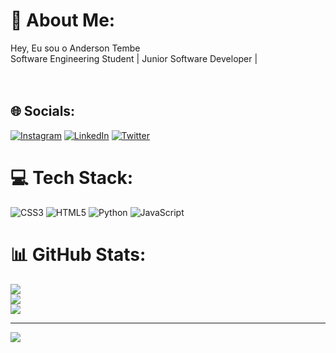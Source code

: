 # 💫 About Me:
Hey, Eu sou o Anderson Tembe<br>Software Engineering Student | Junior Software Developer |<br><br><br>


## 🌐 Socials:
[![Instagram](https://img.shields.io/badge/Instagram-%23E4405F.svg?logo=Instagram&logoColor=white)](https://instagram.com/Anderson.Tembe) [![LinkedIn](https://img.shields.io/badge/LinkedIn-%230077B5.svg?logo=linkedin&logoColor=white)](https://linkedin.com/in/https://www.linkedin.com/in/anderson-tembe-1a8376243/) [![Twitter](https://img.shields.io/badge/Twitter-%231DA1F2.svg?logo=Twitter&logoColor=white)](https://twitter.com/anderson_tembe) 

# 💻 Tech Stack:
![CSS3](https://img.shields.io/badge/css3-%231572B6.svg?style=for-the-badge&logo=css3&logoColor=white) ![HTML5](https://img.shields.io/badge/html5-%23E34F26.svg?style=for-the-badge&logo=html5&logoColor=white) ![Python](https://img.shields.io/badge/python-3670A0?style=for-the-badge&logo=python&logoColor=ffdd54) ![JavaScript](https://img.shields.io/badge/javascript-%23323330.svg?style=for-the-badge&logo=javascript&logoColor=%23F7DF1E)
# 📊 GitHub Stats:
![](https://github-readme-stats.vercel.app/api?username=AndersonTembe&theme=react&hide_border=false&include_all_commits=true&count_private=true)<br/>
![](https://github-readme-streak-stats.herokuapp.com/?user=AndersonTembe&theme=react&hide_border=false)<br/>
![](https://github-readme-stats.vercel.app/api/top-langs/?username=AndersonTembe&theme=react&hide_border=false&include_all_commits=true&count_private=true&layout=compact)

---
[![](https://visitcount.itsvg.in/api?id=AndersonTembe&icon=0&color=0)](https://visitcount.itsvg.in)

<!-- Proudly created with GPRM ( https://gprm.itsvg.in ) -->
 
